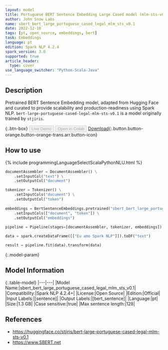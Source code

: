 ```yaml
---
layout: model
title: Portuguese BERT Sentence Embedding Large Cased model (mlm-sts-v0.1)
author: John Snow Labs
name: sbert_bert_large_portuguese_cased_legal_mlm_sts_v0.1
date: 2022-12-10
tags: [pt, open_source, embeddings, bert]
task: Embeddings
language: pt
edition: Spark NLP 4.2.4
spark_version: 3.0
supported: true
article_header:
  type: cover
use_language_switcher: "Python-Scala-Java"
---
```


## Description

Pretrained BERT Sentence Embedding model, adapted from Hugging Face and curated to provide scalability and production-readiness using Spark NLP. `bert-large-portuguese-cased-legal-mlm-sts-v0.1` is a  model originally trained by `stjiris`.

{:.btn-box}
<button class="button button-orange" disabled>Live Demo</button>
<button class="button button-orange" disabled>Open in Colab</button>
[Download](https://s3.amazonaws.com/auxdata.johnsnowlabs.com/public/models/sbert_bert_large_portuguese_cased_legal_mlm_sts_v0.1_pt_4.2.4_3.0_1670673688985.zip){:.button.button-orange.button-orange-trans.arr.button-icon}

## How to use



<div class="tabs-box" markdown="1">
{% include programmingLanguageSelectScalaPythonNLU.html %}

```python
documentAssembler = DocumentAssembler() \
    .setInputCol("text") \
    .setOutputCol("document")

tokenizer = Tokenizer() \
    .setInputCols("document") \
    .setOutputCol("token")
  
embeddings = BertSentenceEmbeddings.pretrained("sbert_bert_large_portuguese_cased_legal_mlm_sts_v0.1","pt") \
    .setInputCols(["document", "token"]) \
    .setOutputCol("embeddings")
    
pipeline = Pipeline(stages=[documentAssembler, tokenizer, embeddings])

data = spark.createDataFrame([["Eu amo Spark NLP"]]).toDF("text")

result = pipeline.fit(data).transform(data)
```

</div>

{:.model-param}
## Model Information

{:.table-model}
|---|---|
|Model Name:|sbert_bert_large_portuguese_cased_legal_mlm_sts_v0.1|
|Compatibility:|Spark NLP 4.2.4+|
|License:|Open Source|
|Edition:|Official|
|Input Labels:|[sentence]|
|Output Labels:|[bert_sentence]|
|Language:|pt|
|Size:|1.3 GB|
|Case sensitive:|true|
|Max sentence length:|128|

## References

- https://huggingface.co/stjiris/bert-large-portuguese-cased-legal-mlm-sts-v0.1
- https://www.SBERT.net
